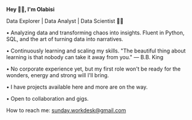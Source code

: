 **Hey 👋🏽, I'm Olabisi**

Data Explorer | Data Analyst | Data Scientist 👨‍💻

• Analyzing data and transforming chaos into insights. Fluent in Python, SQL, and the art of turning data into narratives.

• Continuously learning and scaling my skills. "The beautiful thing about learning is that nobody can take it away from you." — B.B. King

• No corporate experience yet, but my first role won't be ready for the wonders, energy and strong will I'll bring.

• I have projects available here and more are on the way.

• Open to collaboration and gigs.

How to reach me: sunday.workdesk@gmail.com
